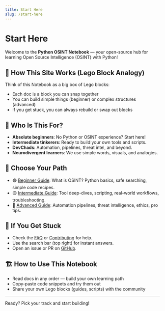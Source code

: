 ```yaml
---
title: Start Here
slug: /start-here
---
```


# Start Here

Welcome to the **Python OSINT Notebook** — your open-source hub for learning Open Source Intelligence (OSINT) with Python!

## 🧩 How This Site Works (Lego Block Analogy)
Think of this Notebook as a big box of Lego blocks:
- Each doc is a block you can snap together
- You can build simple things (beginner) or complex structures (advanced)
- If you get stuck, you can always rebuild or swap out blocks

## 🧠 Who Is This For?
- **Absolute beginners**: No Python or OSINT experience? Start here!
- **Intermediate tinkerers**: Ready to build your own tools and scripts.
- **DevChads**: Automation, pipelines, threat intel, and beyond.
- **Neurodivergent learners**: We use simple words, visuals, and analogies.

## 🚦 Choose Your Path
- 🟢 [Beginner Guide](./beginner-guide): What is OSINT? Python basics, safe searching, simple code recipes.
- 🟡 [Intermediate Guide](./intermediate-guide): Tool deep-dives, scripting, real-world workflows, troubleshooting.
- 🔴 [Advanced Guide](./advanced-guide): Automation pipelines, threat intelligence, ethics, pro tips.

## 🛟 If You Get Stuck
- Check the [FAQ](./faq) or [Contributing](./contributing) for help.
- Use the search bar (top right) for instant answers.
- Open an issue or PR on [GitHub](https://github.com/tegridydev/python-OSINT-notebook).

## 🏗️ How to Use This Notebook
- Read docs in any order — build your own learning path
- Copy-paste code snippets and try them out
- Share your own Lego blocks (guides, scripts) with the community

---
Ready? Pick your track and start building!
